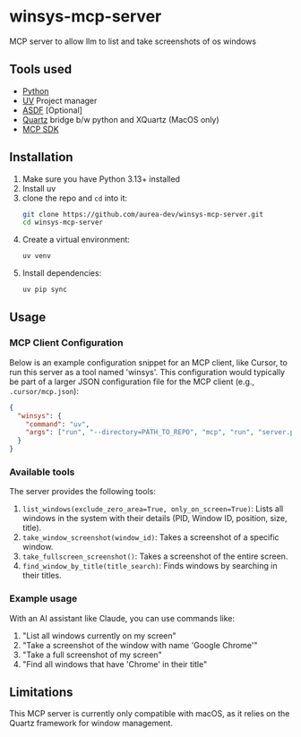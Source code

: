 # winsys-mcp-server

MCP server to allow llm to list and take screenshots of os windows

## Tools used

- [Python](https://www.python.org/)
- [UV](https://docs.astral.sh/uv/getting-started/installation/) Project manager
- [ASDF](https://asdf-vm.com/) [Optional]
- [Quartz](https://github.com/ronaldoussoren/pyobjc/tree/master/pyobjc-framework-Quartz) bridge b/w python and XQuartz (MacOS only)
- [MCP SDK](https://github.com/modelcontextprotocol/python-sdk)

## Installation

1. Make sure you have Python 3.13+ installed
2. Install uv
3. clone the repo and `cd` into it:
   ```bash
   git clone https://github.com/aurea-dev/winsys-mcp-server.git
   cd winsys-mcp-server
   ```
4. Create a virtual environment:
   ```bash
   uv venv
   ```
5. Install dependencies:
   ```bash
   uv pip sync
   ```

## Usage

### MCP Client Configuration

Below is an example configuration snippet for an MCP client, like Cursor, to run this server as a tool named 'winsys'. This configuration would typically be part of a larger JSON configuration file for the MCP client (e.g., `.cursor/mcp.json`):

```json
{
  "winsys": {
    "command": "uv",
    "args": ["run", "--directory=PATH_TO_REPO", "mcp", "run", "server.py"]
  }
}
```

### Available tools

The server provides the following tools:

1. `list_windows(exclude_zero_area=True, only_on_screen=True)`: Lists all windows in the system with their details (PID, Window ID, position, size, title).
2. `take_window_screenshot(window_id)`: Takes a screenshot of a specific window.
3. `take_fullscreen_screenshot()`: Takes a screenshot of the entire screen.
4. `find_window_by_title(title_search)`: Finds windows by searching in their titles.

### Example usage

With an AI assistant like Claude, you can use commands like:

1. "List all windows currently on my screen"
2. "Take a screenshot of the window with name 'Google Chrome'"
3. "Take a full screenshot of my screen"
4. "Find all windows that have 'Chrome' in their title"

## Limitations

This MCP server is currently only compatible with macOS, as it relies on the Quartz framework for window management.

